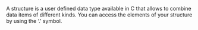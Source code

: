 A structure is a user defined data type available
in C that allows to combine data items of
different kinds.
You can access the
elements of your
structure by using the ‘.’
symbol.
